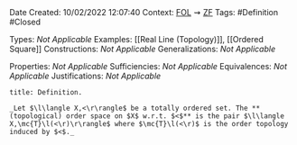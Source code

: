 <br />
<br />

Date Created: 10/02/2022 12:07:40
Context: [$\textrm{FOL}$](obsidian://open?file=First%20Order%20Logic)$\,\,\rightsquigarrow\,\,$[$\textrm{ZF}$](obsidian://open?file=Zermelo-Fraenkel%20Set%20Theory)
Tags: #Definition #Closed 

Types: _Not Applicable_
Examples: [[Real Line (Topology)]], [[Ordered Square]]
Constructions: _Not Applicable_
Generalizations: _Not Applicable_

Properties: _Not Applicable_
Sufficiencies: _Not Applicable_
Equivalences: _Not Applicable_
Justifications: _Not Applicable_

``` ad-Definition
title: Definition.

_Let $\l\langle X,<\r\rangle$ be a totally ordered set. The **(topological) order space on $X$ w.r.t. $<$** is the pair $\l\langle X,\mc{T}\l(<\r)\r\rangle$ where $\mc{T}\l(<\r)$ is the order topology induced by $<$._

```
